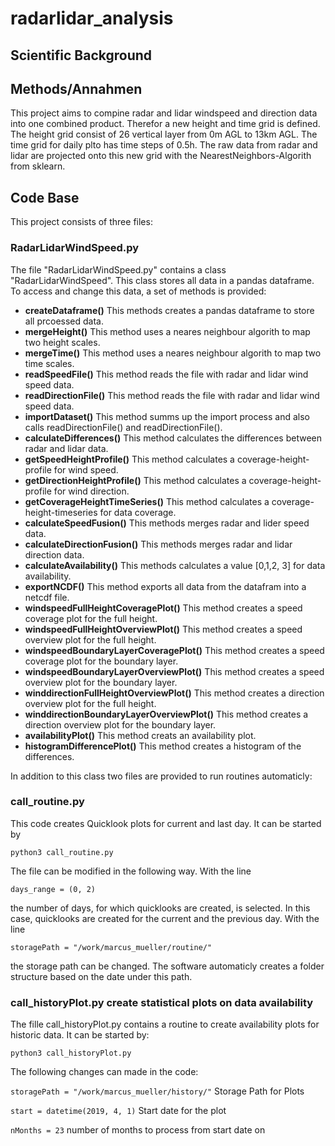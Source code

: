 # radarlidar_analysis
## Scientific Background
## Methods/Annahmen
This project aims to compine radar and lidar windspeed and direction data into one combined product. Therefor a new height and time grid is defined. The height grid consist of 26 vertical layer from 0m AGL to 13km AGL. The time grid for daily plto has time steps of 0.5h. The raw data from radar and lidar are projected onto this new grid with the NearestNeighbors-Algorith from sklearn.
## Code Base
This project consists of three files:
### RadarLidarWindSpeed.py
The file "RadarLidarWindSpeed.py" contains a class "RadarLidarWindSpeed". This class stores all data in a pandas dataframe. To access and change this data, a set of methods is provided:
- **createDataframe()** This methods creates a pandas dataframe to store all prcoessed data.
- **mergeHeight()** This method uses a neares neighbour algorith to map two height scales.
- **mergeTime()** This method uses a neares neighbour algorith to map two time scales.
- **readSpeedFile()** This method reads the file with radar and lidar wind speed data.
- **readDirectionFile()** This method reads the file with radar and lidar wind speed data.
- **importDataset()** This method summs up the import process and also calls readDirectionFile() and readDirectionFile().
- **calculateDifferences()** This method calculates the differences between radar and lidar data.
- **getSpeedHeightProfile()** This method calculates a coverage-height-profile for wind speed.
- **getDirectionHeightProfile()** This method calculates a coverage-height-profile for wind direction.
- **getCoverageHeightTimeSeries()** This method calculates a coverage-height-timeseries for data coverage.
- **calculateSpeedFusion()** This methods merges radar and lider speed data. 
- **calculateDirectionFusion()** This methods merges radar and lidar direction data.
- **calculateAvailability()** This methods calculates a value [0,1,2, 3] for data availability.
- **exportNCDF()** This method exports all data from the datafram into a netcdf file.
- **windspeedFullHeightCoveragePlot()** This method creates a speed coverage plot for the full height.
- **windspeedFullHeightOverviewPlot()**  This method creates a speed overview plot for the full height.
- **windspeedBoundaryLayerCoveragePlot()**  This method creates a speed coverage plot for the boundary layer.
- **windspeedBoundaryLayerOverviewPlot()** This method creates a speed overview plot for the boundary layer.
- **winddirectionFullHeightOverviewPlot()** This method creates a direction overview plot for the full height.
- **winddirectionBoundaryLayerOverviewPlot()** This method creates a direction overview plot for the boundary layer.
- **availabilityPlot()** This method creats an availability plot.
- **histogramDifferencePlot()** This method creates a histogram of the differences.

In addition to this class two files are provided to run routines automaticly:
### call_routine.py 
This code creates Quicklook plots for current and last day. It can be started by

`python3 call_routine.py`

The file can be modified in the following way. With the line

`days_range = (0, 2)`

the number of days, for which quicklooks are created, is selected. In this case, quicklooks are created for the current and the previous day. With the line 

`storagePath = "/work/marcus_mueller/routine/"`

the storage path can be changed. The software automaticly creates a folder structure based on the date under this path.
### call_historyPlot.py create statistical plots on data availability
The fille call_historyPlot.py contains a routine to create availability plots for historic data. It can be started by:

`python3 call_historyPlot.py`

The following changes can made in the code:

`storagePath = "/work/marcus_mueller/history/"` Storage Path for Plots

`start = datetime(2019, 4, 1)` Start date for the plot

`nMonths = 23` number of months to process from start date on
